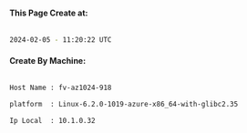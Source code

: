 
   
#### This Page Create at:

```bash

2024-02-05 - 11:20:22 UTC

```

#### Create By Machine:

```bash

Host Name : fv-az1024-918

platform  : Linux-6.2.0-1019-azure-x86_64-with-glibc2.35

Ip Local  : 10.1.0.32

```

